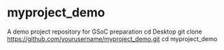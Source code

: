 # myproject_demo
A demo project repository for GSoC preparation
cd Desktop
git clone https://github.com/yourusername/myproject_demo.git
cd myproject_demo

